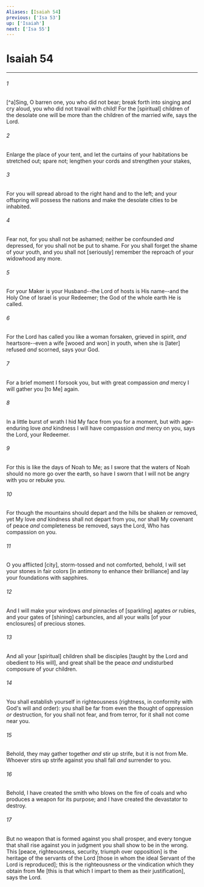 ```yaml
---
Aliases: [Isaiah 54]
previous: ['Isa 53']
up: ['Isaiah']
next: ['Isa 55']
---
```

# Isaiah 54

***














###### 1 






[^a]Sing, O barren one, you who did not bear; break forth into singing and cry aloud, you who did not travail with child! For the [spiritual] children of the desolate one will be more than the children of the married wife, says the Lord. 













###### 2 






Enlarge the place of your tent, and let the curtains of your habitations be stretched out; spare not; lengthen your cords and strengthen your stakes, 













###### 3 






For you will spread abroad to the right hand and to the left; and your offspring will possess the nations and make the desolate cities to be inhabited. 













###### 4 






Fear not, for you shall not be ashamed; neither be confounded _and_ depressed, for you shall not be put to shame. For you shall forget the shame of your youth, and you shall not [seriously] remember the reproach of your widowhood any more. 













###### 5 






For your Maker is your Husband--the Lord of hosts is His name--and the Holy One of Israel is your Redeemer; the God of the whole earth He is called. 













###### 6 






For the Lord has called you like a woman forsaken, grieved in spirit, _and_ heartsore--even a wife [wooed and won] in youth, when she is [later] refused _and_ scorned, says your God. 













###### 7 






For a brief moment I forsook you, but with great compassion _and_ mercy I will gather you [to Me] again. 













###### 8 






In a little burst of wrath I hid My face from you for a moment, but with age-enduring love _and_ kindness I will have compassion _and_ mercy on you, says the Lord, your Redeemer. 













###### 9 






For this is like the days of Noah to Me; as I swore that the waters of Noah should no more go over the earth, so have I sworn that I will not be angry with you or rebuke you. 













###### 10 






For though the mountains should depart and the hills be shaken _or_ removed, yet My love _and_ kindness shall not depart from you, nor shall My covenant of peace _and_ completeness be removed, says the Lord, Who has compassion on you. 













###### 11 






O you afflicted [city], storm-tossed and not comforted, behold, I will set your stones in fair colors [in antimony to enhance their brilliance] and lay your foundations with sapphires. 













###### 12 






And I will make your windows _and_ pinnacles of [sparkling] agates _or_ rubies, and your gates of [shining] carbuncles, and all your walls [of your enclosures] of precious stones. 













###### 13 






And all your [spiritual] children shall be disciples [taught by the Lord and obedient to His will], and great shall be the peace _and_ undisturbed composure of your children. 













###### 14 






You shall establish yourself in righteousness (rightness, in conformity with God's will and order): you shall be far from even the thought of oppression _or_ destruction, for you shall not fear, and from terror, for it shall not come near you. 













###### 15 






Behold, they may gather together _and_ stir up strife, but it is not from Me. Whoever stirs up strife against you shall fall _and_ surrender to you. 













###### 16 






Behold, I have created the smith who blows on the fire of coals and who produces a weapon for its purpose; and I have created the devastator to destroy. 













###### 17 






But no weapon that is formed against you shall prosper, and every tongue that shall rise against you in judgment you shall show to be in the wrong. This [peace, righteousness, security, triumph over opposition] is the heritage of the servants of the Lord [those in whom the ideal Servant of the Lord is reproduced]; this is the righteousness _or_ the vindication which they obtain from Me [this is that which I impart to them as their justification], says the Lord.
